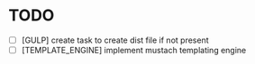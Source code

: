 # TODO

- [ ] [GULP] create task to create dist file if not present
- [ ] [TEMPLATE_ENGINE] implement mustach templating engine